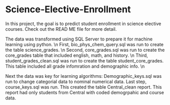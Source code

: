 # Science-Elective-Enrollment
In this project, the goal is to predict student enrollment in science elective courses. Check out the READ ME file for more detail. 

The data was transformed using SQL Server to prepare it for machine learning using python. \n
First, bio_phys_chem_query.sql was run to create the table science_grades. \n
Second, core_grades.sql was run to create the core_grades table that included english, math, and history. \n
Third, student_grades_clean.sql was run to create the table student_core_grades. This table included all grade infomration and demographic info. \n

Next the data was key for learning algorithms: 
Demographic_keys.sql was run to change categorial data to nominal numerical data.
Last step, course_keys.sql was run. This created the table Central_clean report. This report had only students from Central with coded demogrpahic and course data. 
